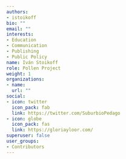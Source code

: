 ```yaml
---
authors:
- istoikoff
bio: ""
email: ""
interests:
- Education
- Communication
- Publishing
- Public Policy
name: Iván Stoikoff
role: Pollen Project
weight: 1
organizations:
- name: 
  url: ""
social:
- icon: twitter
  icon_pack: fab
  link: https://twitter.com/SuburbioPedago
- icon: globe
  icon_pack: fas
  link: https://gloriayloor.com/
superuser: false
user_groups:
- Contributors
---
```

